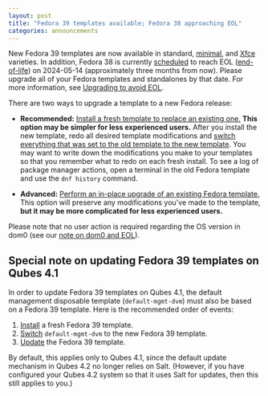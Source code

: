 ```yaml
---
layout: post
title: "Fedora 39 templates available; Fedora 38 approaching EOL"
categories: announcements
---
```


New Fedora 39 templates are now available in standard, [minimal](/doc/templates/minimal/), and [Xfce](/doc/templates/xfce/) varieties. In addition, Fedora 38 is currently [scheduled](https://fedorapeople.org/groups/schedule/f-38/f-38-key-tasks.html) to reach EOL ([end-of-life](https://fedoraproject.org/wiki/End_of_life)) on 2024-05-14 (approximately three months from now). Please upgrade all of your Fedora templates and standalones by that date. For more information, see [Upgrading to avoid EOL](/doc/how-to-update/#upgrading-to-avoid-eol).

There are two ways to upgrade a template to a new Fedora release:

- **Recommended:** [Install a fresh template to replace an existing one.](/doc/templates/fedora/#installing) **This option may be simpler for less experienced users.** After you install the new template, redo all desired template modifications and [switch everything that was set to the old template to the new template](/doc/templates/#switching). You may want to write down the modifications you make to your templates so that you remember what to redo on each fresh install. To see a log of package manager actions, open a terminal in the old Fedora template and use the `dnf history` command.

- **Advanced:** [Perform an in-place upgrade of an existing Fedora template.](/doc/templates/fedora/in-place-upgrade/) This option will preserve any modifications you've made to the template, **but it may be more complicated for less experienced users.**

Please note that no user action is required regarding the OS version in dom0 (see our [note on dom0 and EOL](/doc/supported-releases/#note-on-dom0-and-eol)).

## Special note on updating Fedora 39 templates on Qubes 4.1

In order to update Fedora 39 templates on Qubes 4.1, the default management disposable template (`default-mgmt-dvm`) must also be based on a Fedora 39 template. Here is the recommended order of events:

1. [Install](/doc/templates/fedora/#installing) a fresh Fedora 39 template.
2. [Switch](/doc/templates/#switching) `default-mgmt-dvm` to the new Fedora 39 template.
3. [Update](/doc/how-to-update/) the Fedora 39 template.

By default, this applies only to Qubes 4.1, since the default update mechanism in Qubes 4.2 no longer relies on Salt. (However, if you have configured your Qubes 4.2 system so that it uses Salt for updates, then this still applies to you.)
